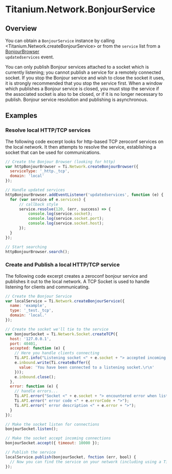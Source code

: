 # Titanium.Network.BonjourService

<TypeHeader/>

## Overview

You can obtain a `BonjourService` instance by calling <Titanium.Network.createBonjourService> 
or from the `service` list from a [BonjourBrowser](Titanium.Network.BonjourBrowser)  
`updatedservices` event.   

You can only publish Bonjour services attached to a socket which is currently listening; 
you cannot publish a service for a remotely connected socket.  If you stop the Bonjour 
service and wish to close the socket it uses, it is strongly recommended that you stop 
the service first.  When a window which publishes a Bonjour service is closed, you must 
stop the service if the associated socket is also to be closed, or if it is no longer 
necessary to publish.  Bonjour service resolution and publishing is asynchronous.

## Examples

### Resolve local HTTP/TCP services

The following code excerpt looks for http-based TCP zeroconf services on the local network.
It then attempts to resolve the service, establishing a socket that can be used for communications.

``` js
// Create the Bonjour Browser (looking for http)
var httpBonjourBrowser = Ti.Network.createBonjourBrowser({
  serviceType: '_http._tcp',
  domain: 'local'
});

// Handle updated services
httpBonjourBrowser.addEventListener('updatedservices', function (e) {
  for (var service of e.services) {
      // callback style
      service.resolve(120, (err, success) => {
          console.log(service.socket);
          console.log(service.socket.port);
          console.log(service.socket.host);
      });
  }
});

// Start searching
httpBonjourBrowser.search();
```


### Create and Publish a local HTTP/TCP service

The following code excerpt creates a zeroconf bonjour service and publishes it out to the local network.
A TCP Socket is used to handle listening for clients and communicating.

``` js
// Create the Bonjour Service
var localService = Ti.Network.createBonjourService({
  name: 'example',
  type: '_test._tcp',
  domain: 'local.'
});

// Create the socket we'll tie to the service
var bonjourSocket = Ti.Network.Socket.createTCP({
  host: '127.0.0.1',
  port: 40401,
  accepted: function (e) {
    // Here you handle clients connecting
    Ti.API.info("Listening socket <" + e.socket + "> accepted incoming connection <" + e.inbound + ">");
    e.inbound.write(Ti.createBuffer({
      value: 'You have been connected to a listening socket.\r\n'
    }));
    e.inbound.close();
  },
  error: function (e) {
    // handle errors...
    Ti.API.error("Socket <" + e.socket + "> encountered error when listening");
    Ti.API.error(" error code <" + e.errorCode + ">");
    Ti.API.error(" error description <" + e.error + ">");
  }
});

// Make the socket listen for connections
bonjourSocket.listen();

// Make the socket accept incoming connections
bonjourSocket.accept({ timeout: 10000 });

// Publish the service
localService.publish(bonjourSocket, fnction (err, bool) {
  // Now you can find the service on your network (including using a Ti.Network.BonjourBrowser)
});
```


<ApiDocs/>
